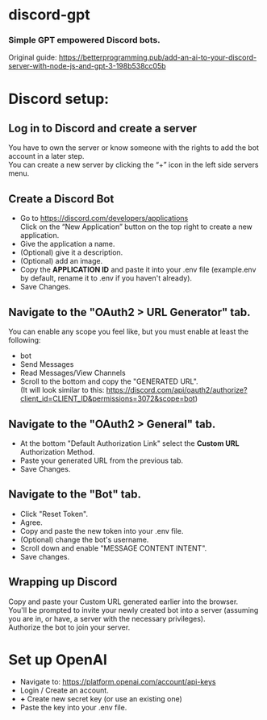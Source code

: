 # discord-gpt
### Simple GPT empowered Discord bots.  
Original guide: https://betterprogramming.pub/add-an-ai-to-your-discord-server-with-node-js-and-gpt-3-198b538cc05b

# Discord setup:
## Log in to Discord and create a server
You have to own the server or know someone with the rights to add the bot account in a later step.  
You can create a new server by clicking the “+” icon in the left side servers menu.

## Create a Discord Bot
- Go to https://discord.com/developers/applications  
  Click on the “New Application” button on the top right to create a new application.
- Give the application a name.
- (Optional) give it a description.
- (Optional) add an image.
- Copy the **APPLICATION ID** and paste it into your .env file (example.env by default, rename it to .env if you haven't already).
- Save Changes.

## Navigate to the "OAuth2 > URL Generator" tab.
You can enable any scope you feel like, but you must enable at least the following:
- bot
- Send Messages
- Read Messages/View Channels
- Scroll to the bottom and copy the "GENERATED URL".  
(It will look similar to this: https://discord.com/api/oauth2/authorize?client_id=CLIENT_ID&permissions=3072&scope=bot)

## Navigate to the "OAuth2 > General" tab.
- At the bottom "Default Authorization Link" select the **Custom URL** Authorization Method.
- Paste your generated URL from the previous tab.
- Save Changes.

## Navigate to the "Bot" tab.
- Click "Reset Token".
- Agree.
- Copy and paste the new token into your .env file.
- (Optional) change the bot's username.
- Scroll down and enable "MESSAGE CONTENT INTENT".
- Save changes.

## Wrapping up Discord
Copy and paste your Custom URL generated earlier into the browser.  
You'll be prompted to invite your newly created bot into a server (assuming you are in, or have, a server with the necessary privileges).  
Authorize the bot to join your server.

# Set up OpenAI
- Navigate to: https://platform.openai.com/account/api-keys
- Login / Create an account.
- **+** Create new secret key (or use an existing one)
- Paste the key into your .env file.
